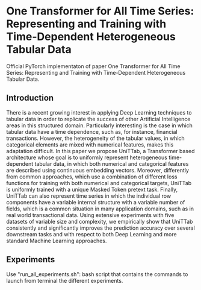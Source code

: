 # One Transformer for All Time Series: Representing and Training with Time-Dependent Heterogeneous Tabular Data
Official PyTorch implementaton of paper One Transformer for All Time Series: Representing and Training with Time-Dependent Heterogeneous Tabular Data.  

## Introduction
There is a recent growing interest in applying Deep Learning techniques to tabular data in order to replicate the success of other Artificial Intelligence areas in this structured domain. Particularly interesting is the case in which tabular data have a time dependence, such as, for instance, financial transactions. However, the heterogeneity of the tabular values, in which categorical elements are mixed with numerical features, makes this adaptation difficult. 
In this paper we propose UniTTab, a Transformer based architecture whose goal is to uniformly represent heterogeneous time-dependent tabular data, in which both numerical and categorical features are described using continuous embedding vectors. Moreover, differently from common approaches, which use a combination of different loss functions for training with both numerical and categorical targets, UniTTab is uniformly trained with a unique Masked Token pretext task. Finally, UniTTab can also represent time series in which the individual row components have a variable internal structure with a variable number of fields, which is a common situation in many application domains, such as in real world transactional data. 
Using extensive experiments with five datasets of variable size and complexity, we empirically show that UniTTab consistently and significantly improves the prediction accuracy over several downstream tasks and with respect to both Deep Learning and more standard Machine Learning approaches.

## Experiments
Use "run_all_experiments.sh": bash script that contains the commands to launch from terminal the different experiments.

